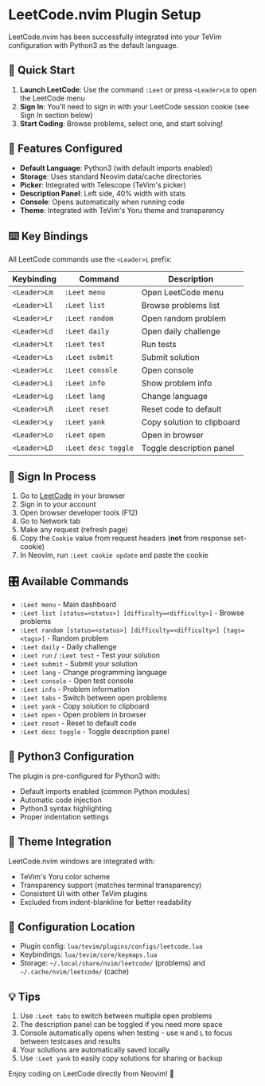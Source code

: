 # LeetCode.nvim Plugin Setup

LeetCode.nvim has been successfully integrated into your TeVim configuration with Python3 as the default language.

## 🚀 Quick Start

1. **Launch LeetCode**: Use the command `:Leet` or press `<Leader>Lm` to open the LeetCode menu
2. **Sign In**: You'll need to sign in with your LeetCode session cookie (see Sign In section below)
3. **Start Coding**: Browse problems, select one, and start solving!

## 🎯 Features Configured

- **Default Language**: Python3 (with default imports enabled)
- **Storage**: Uses standard Neovim data/cache directories
- **Picker**: Integrated with Telescope (TeVim's picker)
- **Description Panel**: Left side, 40% width with stats
- **Console**: Opens automatically when running code
- **Theme**: Integrated with TeVim's Yoru theme and transparency

## ⌨️ Key Bindings

All LeetCode commands use the `<Leader>L` prefix:

| Keybinding    | Command              | Description                |
|---------------|----------------------|----------------------------|
| `<Leader>Lm`  | `:Leet menu`         | Open LeetCode menu         |
| `<Leader>Ll`  | `:Leet list`         | Browse problems list       |
| `<Leader>Lr`  | `:Leet random`       | Open random problem        |
| `<Leader>Ld`  | `:Leet daily`        | Open daily challenge       |
| `<Leader>Lt`  | `:Leet test`         | Run tests                  |
| `<Leader>Ls`  | `:Leet submit`       | Submit solution            |
| `<Leader>Lc`  | `:Leet console`      | Open console               |
| `<Leader>Li`  | `:Leet info`         | Show problem info          |
| `<Leader>Lg`  | `:Leet lang`         | Change language            |
| `<Leader>LR`  | `:Leet reset`        | Reset code to default      |
| `<Leader>Ly`  | `:Leet yank`         | Copy solution to clipboard |
| `<Leader>Lo`  | `:Leet open`         | Open in browser            |
| `<Leader>LD`  | `:Leet desc toggle`  | Toggle description panel   |

## 🔐 Sign In Process

1. Go to [LeetCode](https://leetcode.com) in your browser
2. Sign in to your account
3. Open browser developer tools (F12)
4. Go to Network tab
5. Make any request (refresh page)
6. Copy the `Cookie` value from request headers (**not** from response set-cookie)
7. In Neovim, run `:Leet cookie update` and paste the cookie

## 🎛️ Available Commands

- `:Leet menu` - Main dashboard
- `:Leet list [status=<status>] [difficulty=<difficulty>]` - Browse problems
- `:Leet random [status=<status>] [difficulty=<difficulty>] [tags=<tags>]` - Random problem
- `:Leet daily` - Daily challenge
- `:Leet run` / `:Leet test` - Test your solution
- `:Leet submit` - Submit your solution
- `:Leet lang` - Change programming language
- `:Leet console` - Open test console
- `:Leet info` - Problem information
- `:Leet tabs` - Switch between open problems
- `:Leet yank` - Copy solution to clipboard
- `:Leet open` - Open problem in browser
- `:Leet reset` - Reset to default code
- `:Leet desc toggle` - Toggle description panel

## 🐍 Python3 Configuration

The plugin is pre-configured for Python3 with:
- Default imports enabled (common Python modules)
- Automatic code injection
- Python3 syntax highlighting
- Proper indentation settings

## 🎨 Theme Integration

LeetCode.nvim windows are integrated with:
- TeVim's Yoru color scheme
- Transparency support (matches terminal transparency)
- Consistent UI with other TeVim plugins
- Excluded from indent-blankline for better readability

## 🔧 Configuration Location

- Plugin config: `lua/tevim/plugins/configs/leetcode.lua`
- Keybindings: `lua/tevim/core/keymaps.lua`
- Storage: `~/.local/share/nvim/leetcode/` (problems) and `~/.cache/nvim/leetcode/` (cache)

## 💡 Tips

1. Use `:Leet tabs` to switch between multiple open problems
2. The description panel can be toggled if you need more space
3. Console automatically opens when testing - use `H` and `L` to focus between testcases and results
4. Your solutions are automatically saved locally
5. Use `:Leet yank` to easily copy solutions for sharing or backup

Enjoy coding on LeetCode directly from Neovim! 🎉 